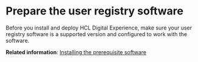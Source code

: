 # Prepare the user registry software

Before you install and deploy HCL Digital Experience, make sure your user registry software is a supported version and configured to work with the software.

**Related information**: [Installing the prerequisite software](../index.md)

